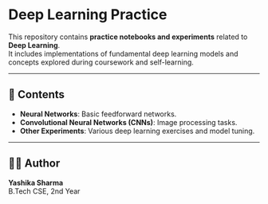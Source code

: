 # Deep Learning Practice

This repository contains **practice notebooks and experiments** related to **Deep Learning**.  
It includes implementations of fundamental deep learning models and concepts explored during coursework and self-learning.

---

## 📂 Contents
- **Neural Networks**: Basic feedforward networks.  
- **Convolutional Neural Networks (CNNs)**: Image processing tasks.  
- **Other Experiments**: Various deep learning exercises and model tuning.

---

## 👩‍💻 Author
**Yashika Sharma**  
B.Tech CSE, 2nd Year
